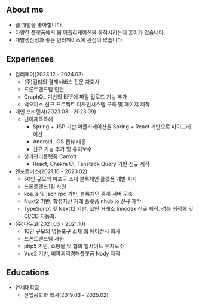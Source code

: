 ## About me

- 웹 개발을 좋아합니다.
- 다양한 플랫폼에서 웹 어플리케이션을 동작시키는데 흥미가 있습니다.
- 개발생산성과 좋은 인터페이스에 관심이 많습니다.

## Experiences

- 컬리페이(2023.12 - 2024.02)
  - (주)컬리의 결제서비스 전문 자회사
  - 프론트엔드팀 인턴
  - GraphQL 기반의 BFF에 파일 업로드 기능 추가
  - 백오피스 신규 프로젝트 디자인시스템 구축 및 페이지 제작
- 개인 프리랜서(2023.03 - 2023.09)
  - 넌이제똑똑해
    - Spring + JSP 기반 어플리케이션을 Spring + React 기반으로 마이그레이션
    - Android, iOS 웹뷰 대응
    - 신규 기능 추가 및 유지보수
  - 성과관리플랫폼 Carrott
    - React, Chakra UI, Tanstack Query 기반 신규 제작
- 엔포트버스(2021.10 - 2023.02)
  - 50인 규모의 마포구 소재 블록체인 플랫폼 개발 회사
  - 프론트엔드1팀 사원
  - koa.js 및 json rpc 기반, 블록체인 중계 서버 구축
  - Nuxt2 기반, 합성자산 거래 플랫폼 nhub.io 신규 제작.
  - TypeScript 및 Next12 기반, 코인 거래소 Innodex 신규 제작. 성능 최적화 및 CI/CD 자동화.
- (주)나누고(2021.03 - 2021.10)
  - 10인 규모의 영등포구 소재 웹 에이전시 회사
  - 프론트엔드팀 사원
  - php5 기반, 쇼핑몰 및 협회 웹사이트 유지보수
  - Vue2 기반, 비파괴역경매플랫폼 Nody 제작

## Educations

- 연세대학교
  - 산업공학과 학사(2019.03 - 2025.02)
